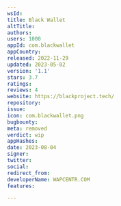 ```yaml
---
wsId: 
title: Black Wallet
altTitle: 
authors: 
users: 1000
appId: com.blackwallet
appCountry: 
released: 2022-11-29
updated: 2023-05-02
version: '1.1'
stars: 3.7
ratings: 
reviews: 4
website: https://blackproject.tech/
repository: 
issue: 
icon: com.blackwallet.png
bugbounty: 
meta: removed
verdict: wip
appHashes: 
date: 2023-08-04
signer: 
twitter: 
social: 
redirect_from: 
developerName: WAPCENTR.COM
features: 

---
```


